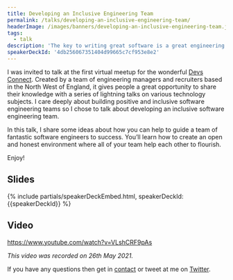 ```yaml
---
title: Developing an Inclusive Engineering Team
permalink: /talks/developing-an-inclusive-engineering-team/
headerImage: /images/banners/developing-an-inclusive-engineering-team.jpg
tags:
  - talk
description: 'The key to writing great software is a great engineering team, but building those great teams is more than finding the best developers. It’s about creating a positive and inclusive environment which helps the whole team to thrive. In this talk, I share some ideas about how you can help to guide a team of fantastic software engineers to success.'
speakerDeckId: '4db256067351404d99665c7cf953e8e2'
---
```


I was invited to talk at the first virtual meetup for the wonderful [Devs Connect](https://www.meetup.com/devsconnect/). Created by a team of engineering managers and recruiters based in the North West of England, it gives people a great opportunity to share their knowledge with a series of lightning talks on various technology subjects. I care deeply about building positive and inclusive software engineering teams so I chose to talk about developing an inclusive software engineering team.

In this talk, I share some ideas about how you can help to guide a team of fantastic software engineers to success. You’ll learn how to create an open and honest environment where all of your team help each other to flourish.

Enjoy!

## Slides

{% include partials/speakerDeckEmbed.html, speakerDeckId: {{speakerDeckId}} %}

## Video

https://www.youtube.com/watch?v=VLshCRF9pAs

_This video was recorded on 26th May 2021._

If you have any questions then get in [contact](/contact) or tweet at me on [Twitter]({{socialMedia.twitter.url}}).
